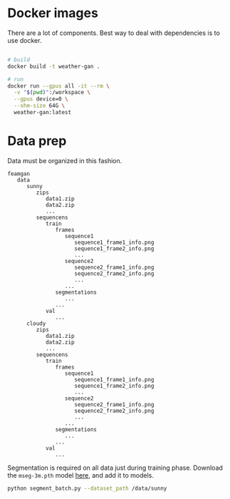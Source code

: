 # Docker images

There are a lot of components. Best way to deal with dependencies is to use docker.

```bash

# build
docker build -t weather-gan .

# run
docker run --gpus all -it --rm \
  -v "$(pwd)":/workspace \
  --gpus device=0 \
  --shm-size 64G \
  weather-gan:latest
```

# Data prep

Data must be organized in this fashion.


```
feamgan
   data
      sunny
         zips
            data1.zip
            data2.zip
            ...
         sequencens
            train
               frames
                  sequence1
                     sequence1_frame1_info.png
                     sequence1_frame2_info.png
                     ...
                  sequence2
                     sequence2_frame1_info.png
                     sequence2_frame2_info.png
                     ...
                  ...
               segmentations
                  ...
               ...
            val
               ...
      cloudy
         zips
            data1.zip
            data2.zip
            ...
         sequencens
            train
               frames
                  sequence1
                     sequence1_frame1_info.png
                     sequence1_frame2_info.png
                     ...
                  sequence2
                     sequence2_frame1_info.png
                     sequence2_frame2_info.png
                     ...
                  ...
               segmentations
                  ...
               ...
            val
               ...
```

Segmentation is required on all data just during training phase. Download the ```mseg-3m.pth``` model [here](https://drive.google.com/file/d/1BeZt6QXLwVQJhOVd_NTnVTmtAO1zJYZ-/view), and add it to models.

```bash
python segment_batch.py --dataset_path /data/sunny
```